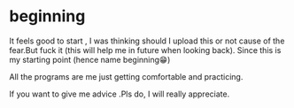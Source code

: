 # beginning

It feels good to start , I was thinking should I upload this or not cause of the fear.But fuck it (this will help me in future when looking back).
Since this is my starting point (hence name beginning😁)

All the programs are me just getting comfortable and practicing.

If you want to give me advice .Pls do, I will really appreciate.
